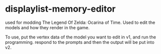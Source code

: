 # displaylist-memory-editor
used for modding The Legend Of Zelda: Ocarina of Time. Used to edit the models and how they render in the game.

To use, put the vertex data of the model you want to edit in v1, and run the programming. respond to the prompts and then the output will be put into v2.
